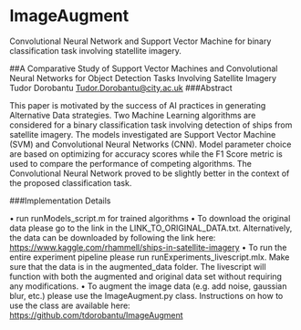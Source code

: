 # ImageAugment
Convolutional Neural Network and Support Vector Machine for binary classification task involving statellite imagery.

##A Comparative Study of Support Vector Machines and Convolutional Neural Networks for Object Detection Tasks Involving Satellite Imagery
Tudor Dorobantu
Tudor.Dorobantu@city.ac.uk
###Abstract

This paper is motivated by the success of AI practices in generating Alternative Data strategies. Two Machine Learning algorithms are considered for a binary classification task involving detection of ships from satellite imagery. The models investigated are Support Vector Machine (SVM) and Convolutional Neural Networks (CNN). Model parameter choice are based on optimizing for accuracy scores while the F1 Score metric is used to compare the performance of competing algorithms. The Convolutional Neural Network proved to be slightly better in the context of the proposed classification task.

###Implementation Details

• run runModels_script.m for trained algorithms
• To download the original data please go to the link in the LINK_TO_ORIGINAL_DATA.txt. Alternatively, the data can be downloaded by following the link here: https://www.kaggle.com/rhammell/ships-in-satellite-imagery
• To run the entire experiment pipeline please run runExperiments_livescript.mlx. Make sure that the data is in the augmented_data folder. The livescript will function with both the augmented and original data set without requiring any modifications.
• To augment the image data (e.g. add noise, gaussian blur, etc.) please use the ImageAugment.py class. Instructions on how to use the class are available here: https://github.com/tdorobantu/ImageAugment
